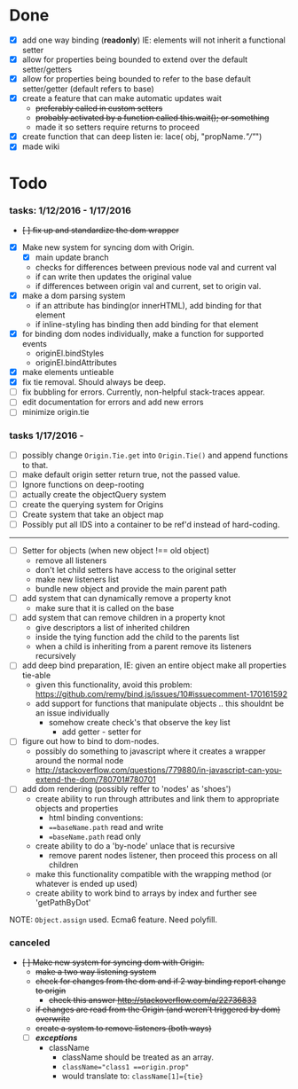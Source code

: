# Done 
- [x] add one way binding (**readonly**) IE: elements will not inherit a functional setter
- [x] allow for properties being bounded to extend over the default setter/getters
- [x] allow for properties being bounded to refer to the base default setter/getter (default refers to base)
- [x] create a feature that can make automatic updates wait 
    - ~~preferably called in custom setters~~
    - ~~probably activated by a function called this.wait(); or something~~
    - made it so setters require returns to proceed
- [x] create function that can deep listen ie: lace( obj, "propName.*"/"*")
- [x] made wiki
# Todo 

### tasks: 1/12/2016 - 1/17/2016
- ~~[ ] fix up and standardize the dom wrapper~~
- [x] Make new system for syncing dom with Origin.
    - [x] main update branch
    - checks for differences between previous node val and current val
    - if can write then updates the original value 
    - if differences between origin val and current, set to origin val.
- [x] make a dom parsing system 
    - if an attribute has binding(or innerHTML), add binding for that element 
    - if inline-styling has binding then add binding for that element
- [x] for binding dom nodes individually, make a function for supported events
    - originEl.bindStyles
    - originEl.bindAttributes
- [x] make elements untieable 
- [x] fix tie removal. Should always be deep.
- [ ] fix bubbling for errors. Currently, non-helpful stack-traces appear.
- [ ] edit documentation for errors and add new errors 
- [ ] minimize origin.tie

### tasks 1/17/2016 - 
- [ ] possibly change `Origin.Tie.get` into `Origin.Tie()` and append functions to that.
- [ ] make default origin setter return true, not the passed value.
- [ ] Ignore functions on deep-rooting
- [ ] actually create the objectQuery system 
- [ ] create the querying system for Origins 
- [ ] Create system that take an object map
- [ ] Possibly put all IDS into a container to be ref'd instead of hard-coding.
---


- [ ] Setter for objects (when new object !== old object)
    - remove all listeners
    - don't let child setters have access to the original setter 
    - make new listeners list 
    - bundle new object and provide the main parent path
- [ ] add system that can dynamically remove a property knot 
    - make sure that it is called on the base 
- [ ] add system that can remove children in a property knot 
    - give descriptors a list of inherited children
    - inside the tying function add the child to the parents list
    - when a child is inheriting from a parent remove its listeners
        recursively 
- [ ] add deep bind preparation, IE: given an entire object make all properties tie-able
    - given this functionality, avoid this problem: 
                https://github.com/remy/bind.js/issues/10#issuecomment-170161592
    - add support for functions that manipulate objects .. this shouldnt be an issue individually 
        - somehow create check's that observe the key list 
            - add getter - setter for 
- [ ] figure out how to bind to dom-nodes. 
    - possibly do something to javascript where it creates a wrapper around the normal node 
    - http://stackoverflow.com/questions/779880/in-javascript-can-you-extend-the-dom/780701#780701
- [ ] add dom rendering (possibly reffer to 'nodes' as 'shoes')
    - create ability to run through attributes and link them to appropriate objects and properties
        - html binding conventions: 
        - `==baseName.path` read and write
        - `=baseName.path` read only
    - create ability to do a 'by-node' unlace that is recursive
        - remove parent nodes listener, then proceed this process on all children
    - make this functionality compatible with the wrapping method (or whatever is ended up used)
    - create ability to work bind to arrays by index and further 
        see 'getPathByDot'

NOTE: `Object.assign` used. Ecma6 feature. Need polyfill.
    
    

### canceled 
- ~~[ ] Make new system for syncing dom with Origin.~~
    - ~~make a two way listening system~~
    - ~~check for changes from the dom and if 2 way binding report change to origin~~
        - ~~check this answer http://stackoverflow.com/a/22736833~~
    - ~~if changes are read from the Origin (and weren't triggered by dom) overwrite~~
    - ~~create a system to remove listeners (both ways)~~
    - [ ] ***exceptions***
        - className 
           - className should be treated as an array.
           - `className="class1 ==origin.prop"`
           - would translate to: `className[1]={tie}`
    